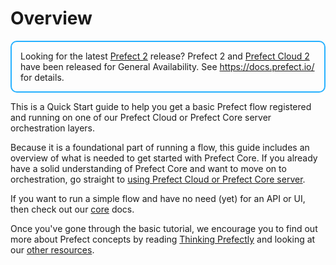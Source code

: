 # Overview

<div style="border: 2px solid #27b1ff; border-radius: 10px; padding: 1em;">
Looking for the latest <a href="https://docs.prefect.io/">Prefect 2</a> release? Prefect 2 and <a href="https://app.prefect.cloud">Prefect Cloud 2</a> have been released for General Availability. See <a href="https://docs.prefect.io/">https://docs.prefect.io/</a> for details.
</div>

This is a Quick Start guide to help you get a basic Prefect flow registered and running on one of our Prefect Cloud or Prefect Core server orchestration layers.  

Because it is a foundational part of running a flow, this guide includes an overview of what is needed to get started with Prefect Core.  If you already have a solid understanding of Prefect Core and want to move on to orchestration, go straight to [using Prefect Cloud or Prefect Core server](/orchestration/getting-started/set-up.md).  

If you want to run a simple flow and have no need (yet) for an API or UI, then check out our [core](/core/getting_started/quick-start.md) docs.  

Once you've gone through the basic tutorial, we encourage you to find out more about Prefect concepts by reading [Thinking Prefectly](/core/about_prefect/thinking-prefectly.md) and looking at our [other resources](/orchestration/getting-started/more-resources.md). 